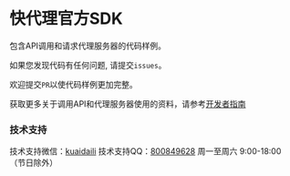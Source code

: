# 快代理官方SDK

包含API调用和请求代理服务器的代码样例。

如果您发现代码有任何问题, 请提交`issues`。

欢迎提交`PR`以使代码样例更加完整。

获取更多关于调用API和代理服务器使用的资料，请参考[开发者指南](https://help.kuaidaili.com/dev/api/)

### 技术支持

技术支持微信：<a href="https://img.kuaidaili.com/img/service_wx.jpg">kuaidaili</a>
技术支持QQ：<a href="http://q.url.cn/CDksXo?_type=wpa&qidian=true">800849628</a>
周一至周六 9:00-18:00（节日除外）
